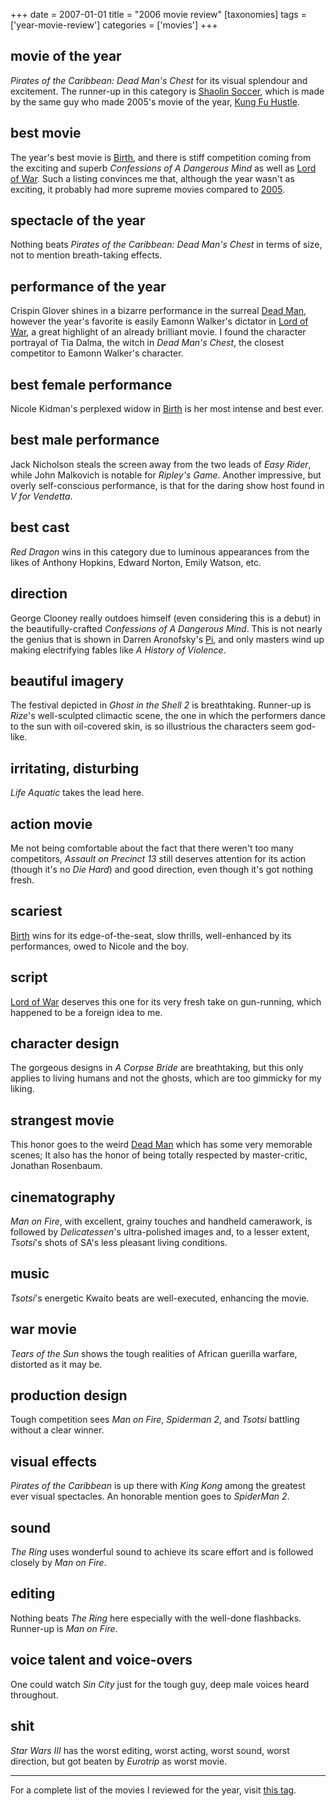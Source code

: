 +++
date = 2007-01-01
title = "2006 movie review"
[taxonomies]
tags = ['year-movie-review']
categories = ['movies']
+++

## movie of the year

*Pirates of the Caribbean: Dead Man's Chest* for its visual splendour
and excitement. The runner-up in this category is [Shaolin Soccer],
which is made by the same guy who made 2005's movie of the year, [Kung
Fu Hustle].

## best movie

The year's best movie is [Birth],
and there is stiff competition coming from the exciting and superb
*Confessions of A Dangerous Mind* as well as [Lord of War]. Such a
listing convinces me that, although the year wasn't as exciting, it
probably had more supreme movies compared to [2005].

## spectacle of the year

Nothing beats *Pirates of the Caribbean: Dead Man's Chest* in terms of
size, not to mention breath-taking effects.

## performance of the year

Crispin Glover shines in a bizarre performance in the surreal [Dead
Man], however the year's favorite is easily Eamonn Walker's
dictator in [Lord of War], a great highlight of an already brilliant
movie. I found the character portrayal of Tia Dalma, the witch in *Dead
Man's Chest*, the closest competitor to Eamonn Walker's character.

## best female performance

Nicole Kidman's perplexed widow in [Birth] is her most intense and best
ever.

## best male performance

Jack Nicholson steals the screen away from the two leads of *Easy
Rider*, while John Malkovich is notable for *Ripley's Game*. Another
impressive, but overly self-conscious performance, is that for the
daring show host found in *V for Vendetta*.

## best cast

*Red Dragon* wins in this category due to luminous appearances from the
likes of Anthony Hopkins, Edward Norton, Emily Watson, etc.

## direction

George Clooney really outdoes himself (even considering this is a debut)
in the beautifully-crafted *Confessions of A Dangerous Mind*. This is
not nearly the genius that is shown in Darren Aronofsky's [Pi], and
only masters wind up making electrifying fables like *A History of
Violence*.

## beautiful imagery

The festival depicted in *Ghost in the Shell 2* is breathtaking.
Runner-up is *Rize*'s well-sculpted climactic scene, the one in which
the performers dance to the sun with oil-covered skin, is so illustrious
the characters seem god-like.

## irritating, disturbing

*Life Aquatic* takes the lead here.

## action movie

Me not being comfortable about the fact that there weren't too many
competitors, *Assault on Precinct 13* still deserves attention for its
action (though it's no *Die Hard*) and good direction, even though
it's got nothing fresh.

## scariest

[Birth] wins for its edge-of-the-seat, slow thrills, well-enhanced by
its performances, owed to Nicole and the boy.

## script

[Lord of War] deserves this one for its very fresh take on gun-running,
which happened to be a foreign idea to me.

## character design

The gorgeous designs in *A Corpse Bride* are breathtaking, but this only
applies to living humans and not the ghosts, which are too gimmicky for
my liking.

## strangest movie

This honor goes to the weird [Dead Man] which has some very memorable
scenes; It also has the honor of being totally respected by
master-critic, Jonathan Rosenbaum.

## cinematography

*Man on Fire*, with excellent, grainy touches and handheld camerawork,
is followed by *Delicatessen*'s
ultra-polished images and, to a lesser extent, *Tsotsi*'s shots of
SA's less pleasant living conditions.

## music

*Tsotsi*'s energetic Kwaito beats are well-executed, enhancing the
movie.

## war movie

*Tears of the Sun* shows the tough realities of African guerilla
warfare, distorted as it may be.

## production design

Tough competition sees *Man on Fire*, *Spiderman 2*, and
*Tsotsi* battling without a clear winner.

## visual effects

*Pirates of the Caribbean* is up there with *King Kong* among the
greatest ever visual spectacles. An honorable mention goes to *SpiderMan
2*.

## sound

*The Ring* uses wonderful sound to achieve its scare effort and is
followed closely by *Man on Fire*.

## editing

Nothing beats *The Ring* here especially with the well-done flashbacks.
Runner-up is *Man on Fire*.

## voice talent and voice-overs

One could watch *Sin City* just for the tough guy, deep male voices
heard throughout.

## shit

*Star Wars III* has the worst editing, worst acting, worst sound, worst
direction, but got beaten by *Eurotrip* as worst movie.

---

For a complete list of the movies I reviewed for the year, visit [this tag].

[Shaolin Soccer]: @/shaolin-soccer-2001.md
[Kung Fu Hustle]: @/kung-fu-hustle-2004.md
[Birth]: @/birth.md
[Lord of War]: @/lord-of-war-2005.md
[2005]: @/2005-movie-review.md
[Dead Man]: @/dead-man-1995.md
[Pi]: @/pi-1997.md
[this tag]: http://tshepang.github.io/tags/2006-movie
